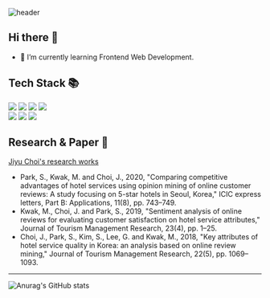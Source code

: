 ![header](https://capsule-render.vercel.app/api?type=waving&color=0:FEC99A,50:DBA9E0,100:8DD6DC&height=300&section=header&text=Jiyu's%20github&fontSize=65&fontAlignY=50&fontColor=FFF&fontAlign=70)

## Hi there 👋
- 🌱 I’m currently learning Frontend Web Development.


## Tech Stack 📚
<img src="https://img.shields.io/badge/html5-E34F26?style=for-the-badge&logo=html5&logoColor=white"> <img src="https://img.shields.io/badge/css-1572B6?style=for-the-badge&logo=css3&logoColor=white"> <img src="https://img.shields.io/badge/javascript-F7DF1E?style=for-the-badge&logo=javascript&logoColor=black"> <img src="https://img.shields.io/badge/react-61DAFB?style=for-the-badge&logo=react&logoColor=black"> 
<br>
<img src="https://img.shields.io/badge/java-007396?style=for-the-badge&logo=java&logoColor=white"> <img src="https://img.shields.io/badge/spring-6DB33F?style=for-the-badge&logo=spring&logoColor=white"> <img src="https://img.shields.io/badge/python-3776AB?style=for-the-badge&logo=python&logoColor=white"> 


## Research & Paper 📜
[Jiyu Choi's research works](https://www.researchgate.net/scientific-contributions/Jiyu-Choi-2148467253)
- Park, S., Kwak, M. and Choi, J., 2020, "Comparing competitive advantages of hotel services using opinion mining of online customer reviews: A study focusing on 5-star hotels in Seoul, Korea," ICIC express letters, Part B: Applications, 11(8), pp. 743–749.
- Kwak, M., Choi, J. and Park, S., 2019, "Sentiment analysis of online reviews for evaluating customer satisfaction on hotel service attributes," Journal of Tourism Management Research, 23(4), pp. 1–25.
- Choi, J., Park, S., Kim, S., Lee, G. and Kwak, M., 2018, "Key attributes of hotel service quality in Korea: an analysis based on online review mining," Journal of Tourism Management Research, 22(5), pp. 1069–1093.

---

![Anurag's GitHub stats](https://github-readme-stats.vercel.app/api?username=JiyuChoi&show_icons=true&theme=vue)


<!--
**JiyuChoi/JiyuChoi** is a ✨ _special_ ✨ repository because its `README.md` (this file) appears on your GitHub profile.

Here are some ideas to get you started:

- 🔭 I’m currently working on ...
- 🌱 I’m currently learning ...
- 👯 I’m looking to collaborate on ...
- 🤔 I’m looking for help with ...
- 💬 Ask me about ...
- 📫 How to reach me: ...
- 😄 Pronouns: ...
- ⚡ Fun fact: ...
-->

